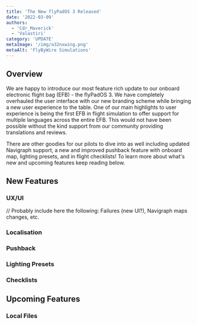 ```yaml
---
title: 'The New flyPadOS 3 Released'
date: '2022-03-09'
authors:
  - 'Cdr_Maverick'
  - 'Valastiri'
category: 'UPDATE'
metaImage: '/img/a32nxwing.png'
metaAlt: 'FlyByWire Simulations'
---
```

  
## Overview

We are happy to introduce our most feature rich update to our onboard electronic flight bag (EFB) - the flyPadOS 3. We have completely overhauled the user interface with our 
new branding scheme while bringing a new user experience to the table. One of our main highlights to user experience is being the first EFB in flight simulation to offer 
support for multiple languages across the entire EFB. This would not have been possible without the kind support from our community providing translations and reviews.

There are other goodies for our pilots to dive into as well including updated Navigraph support, a new and improved pushback feature with onboard map, lighting presets, and in 
flight checklists! To learn more about what's new and upcoming features keep reading below. 

## New Features

### UX/UI

// Probably include here the following: Failures (new UI?), Navigraph maps changes, etc.

### Localisation

### Pushback

### Lighting Presets

### Checklists

## Upcoming Features

### Local Files


